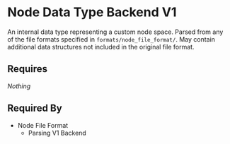 # Node Data Type Backend V1

An internal data type representing a custom node space. Parsed from any of the file formats specified in `formats/node_file_format/`. May contain additional data structures not included in the original file format.

## Requires

*Nothing*

## Required By

- Node File Format
    - Parsing V1 Backend